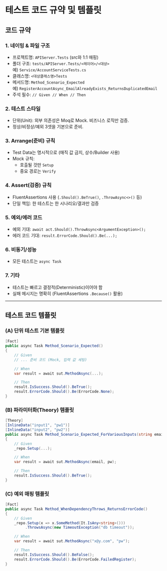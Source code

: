 ﻿# 테스트 코드 규약 및 템플릿

## 코드 규약

### 1. 네이밍 & 파일 구조
- 프로젝트명: `APIServer.Tests` (src와 1:1 매핑)
- 폴더 구조: `tests/APIServer.Tests/<레이어>/<대상>`  
  예) `Service/AccountServiceTests.cs`
- 클래스명: `<대상클래스명>Tests`
- 메서드명: `Method_Scenario_Expected`  
  예) `RegisterAccountAsync_EmailAlreadyExists_ReturnsDuplicatedEmail`
- 주석 필수: `// Given // When // Then`

### 2. 테스트 스타일
- 단위(Unit): 외부 의존성은 Moq로 Mock. 비즈니스 로직만 검증.
- 정상/비정상/예외 3셋을 기본으로 준비.

### 3. Arrange(준비) 규칙
- Test Data는 명시적으로 (매직 값 금지, 상수/Builder 사용)
- Mock 규칙:
    - 호출될 것만 `Setup`
    - 중요 경로는 `Verify`

### 4. Assert(검증) 규칙
- FluentAssertions 사용 (`.Should().BeTrue()`, `.ThrowAsync<>()` 등)
- 단일 책임: 한 테스트는 한 시나리오/결과만 검증

### 5. 예외/에러 코드
- 예외 기대: `await act.Should().ThrowAsync<ArgumentException>();`
- 에러 코드 기대: `result.ErrorCode.Should().Be(...);`

### 6. 비동기/성능
- 모든 테스트는 `async Task`

### 7. 기타
- 테스트는 빠르고 결정적(Deterministic)이어야 함
- 실패 메시지는 명확히 (FluentAssertions `.Because()` 활용)

---

## 테스트 코드 템플릿

### (A) 단위 테스트 기본 템플릿
```csharp
[Fact]
public async Task Method_Scenario_Expected()
{
    // Given
    // ... 준비 코드 (Mock, 입력 값 세팅)

    // When
    var result = await sut.MethodAsync(...);

    // Then
    result.IsSuccess.Should().BeTrue();
    result.ErrorCode.Should().Be(ErrorCode.None);
}
```

### (B) 파라미터화(Theory) 템플릿
```csharp
[Theory]
[InlineData("input1", "pw1")]
[InlineData("input2", "pw2")]
public async Task Method_Scenario_Expected_ForVariousInputs(string email, string pw)
{
    // Given
    _repo.Setup(...);

    // When
    var result = await sut.MethodAsync(email, pw);

    // Then
    result.IsSuccess.Should().BeTrue();
}
```

### (C) 예외 매핑 템플릿
```csharp
[Fact]
public async Task Method_WhenDependencyThrows_ReturnsErrorCode()
{
    // Given
    _repo.Setup(x => x.SomeMethod(It.IsAny<string>()))
         .ThrowsAsync(new TimeoutException("db timeout"));

    // When
    var result = await sut.MethodAsync("x@y.com", "pw");

    // Then
    result.IsSuccess.Should().BeFalse();
    result.ErrorCode.Should().Be(ErrorCode.FailedRegister);
}
```
